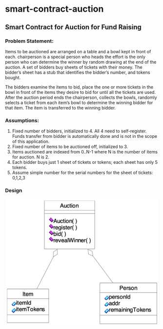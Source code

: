 # smart-contract-auction
## Smart Contract for Auction for Fund Raising

### Problem Statement:
Items to be auctioned are arranged on a table and a bowl kept in front of each.
chairperson is a special person who heads the effort is the only person who can determine the winner by random drawing at the end of the auction. A set of bidders buy sheets of tickets with their money. The bidder’s sheet has a stub that identifies the bidder’s number, and tokens bought.

The bidders examine the items to bid, place the one or more tickets in the bowl in front of the items they desire to bid for until all the tickets are used. After the auction period ends the chairperson, collects the bowls, randomly selects a ticket from each item’s bowl to determine the winning bidder for that item. The item is transferred to the winning bidder.

### Assumptions:
<ol>
<li>Fixed number of bidders, initialized to 4. All 4 need to self-register. Funds transfer from bidder is automatically done and is not in the scope of this application.</li>
<li>Fixed number of items to be auctioned off, initialized to 3.</li>
<li>Items auctioned are indexed from 0..N-1 where N is the number of items for auction. N is 2.</li>
<li>Each bidder buys just 1 sheet of tickets or tokens; each sheet has only 5 tokens.</li>
<li>Assume simple number for the serial numbers for the sheet of tickets: 0,1,2,3</li>
</ol>

### Design
<img src="images/auction.png">
